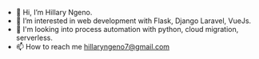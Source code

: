 - 👋 Hi, I’m Hillary Ngeno.
- 👀 I’m interested in web development with Flask, Django Laravel, VueJs.
- 🌱 I'm looking into process automation with python, cloud migration, serverless.
- 📫 How to reach me hillaryngeno7@gmail.com

<!---
ngeno7/ngeno7 is a ✨ special ✨ repository because its `README.md` (this file) appears on your GitHub profile.
You can click the Preview link to take a look at your changes.
--->
